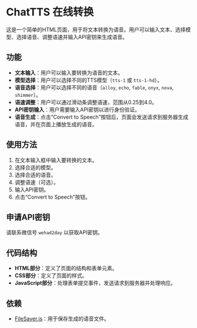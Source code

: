 # ChatTTS 在线转换

这是一个简单的HTML页面，用于将文本转换为语音。用户可以输入文本、选择模型、选择语音、调整语速并输入API密钥来生成语音。

## 功能

- **文本输入**：用户可以输入要转换为语音的文本。
- **模型选择**：用户可以选择不同的TTS模型（`tts-1` 或 `tts-1-hd`）。
- **语音选择**：用户可以选择不同的语音（`alloy`, `echo`, `fable`, `onyx`, `nova`, `shimmer`）。
- **语速调整**：用户可以通过滑动条调整语速，范围从0.25到4.0。
- **API密钥输入**：用户需要输入API密钥以进行身份验证。
- **语音生成**：点击“Convert to Speech”按钮后，页面会发送请求到服务器生成语音，并在页面上播放生成的语音。

## 使用方法

1. 在文本输入框中输入要转换的文本。
2. 选择合适的模型。
3. 选择合适的语音。
4. 调整语速（可选）。
5. 输入API密钥。
6. 点击“Convert to Speech”按钮。

## 申请API密钥

请联系微信号 `wehad2day` 以获取API密钥。

## 代码结构

- **HTML部分**：定义了页面的结构和表单元素。
- **CSS部分**：定义了页面的样式。
- **JavaScript部分**：处理表单提交事件，发送请求到服务器并处理响应。

## 依赖

- [FileSaver.js](https://cdnjs.cloudflare.com/ajax/libs/FileSaver.js/2.0.5/FileSaver.min.js)：用于保存生成的语音文件。
